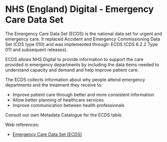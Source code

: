 # NHS (England) Digital - Emergency Care Data Set

The Emergency Care Data Set (ECDS) is the national data set for urgent and emergency care. It replaced Accident and Emergency Commissioning Data Set (CDS type 010) and was implemented through: ECDS (CDS 6.2.2 Type 011 and subsequent releases).

ECDS allows NHS Digital to provide information to support the care provided in emergency departments by including the data items needed to understand capacity and demand and help improve patient care.

The ECDS collects information about why people attend emergency departments and the treatment they receive to:

  *  Improve patient care through better and more consistent information
  *  Allow better planning of healthcare services
  *  Improve communication between health professionals

Consult our own Metadata Catalogue for the ECDS table.

Web references:

  *  [Emergency Care Data Set (ECDS)](https://digital.nhs.uk/data-and-information/data-collections-and-data-sets/data-sets/emergency-care-data-set-ecds)
